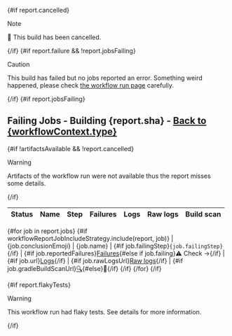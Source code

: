 {#if report.cancelled}
> [!NOTE]
> :no_entry_sign: This build has been cancelled.

{/if}
{#if report.failure && !report.jobsFailing}
> [!CAUTION]
> This build has failed but no jobs reported an error. Something weird happened, please check [the workflow run page]({report.workflowRunUrl}) carefully.

{/if}
{#if report.jobsFailing}
## <a id="build-summary-top"></a>Failing Jobs - Building {report.sha} - [Back to {workflowContext.type}]({workflowContext.htmlUrl})

{#if !artifactsAvailable && !report.cancelled}
> [!WARNING]
> Artifacts of the workflow run were not available thus the report misses some details.

{/if}

| Status | Name | Step | Failures | Logs | Raw logs | Build scan |
| :-:  | --  | --  | :-:  | :-:  | :-:  | :-:  |
{#for job in report.jobs}
{#if workflowReportJobIncludeStrategy.include(report, job)}
| {job.conclusionEmoji} | {job.name} | {#if job.failingStep}`{job.failingStep}`{/if} | {#if job.reportedFailures}[Failures](#user-content-{job.failuresAnchor}){#else if job.failing}:warning: Check →{/if} | {#if job.url}[Logs]({job.url}){/if} | {#if job.rawLogsUrl}[Raw logs]({job.rawLogsUrl}){/if} | {#if job.gradleBuildScanUrl}[:mag:]({job.gradleBuildScanUrl}){#else}:construction:{/if}
{/if}
{/for}
{/if}

{#if report.flakyTests}
> [!WARNING]
> This workflow run had flaky tests. See details for more information.

{/if}